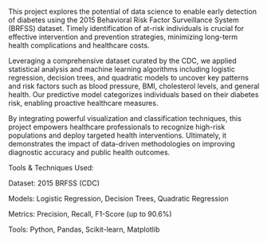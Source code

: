 This project explores the potential of data science to enable early detection of diabetes using the 2015 Behavioral Risk Factor Surveillance System (BRFSS) dataset. Timely identification of at-risk individuals is crucial for effective intervention and prevention strategies, minimizing long-term health complications and healthcare costs.

Leveraging a comprehensive dataset curated by the CDC, we applied statistical analysis and machine learning algorithms including logistic regression, decision trees, and quadratic models to uncover key patterns and risk factors such as blood pressure, BMI, cholesterol levels, and general health. Our predictive model categorizes individuals based on their diabetes risk, enabling proactive healthcare measures.

By integrating powerful visualization and classification techniques, this project empowers healthcare professionals to recognize high-risk populations and deploy targeted health interventions. Ultimately, it demonstrates the impact of data-driven methodologies on improving diagnostic accuracy and public health outcomes.

Tools & Techniques Used:

Dataset: 2015 BRFSS (CDC)

Models: Logistic Regression, Decision Trees, Quadratic Regression

Metrics: Precision, Recall, F1-Score (up to 90.6%)

Tools: Python, Pandas, Scikit-learn, Matplotlib
